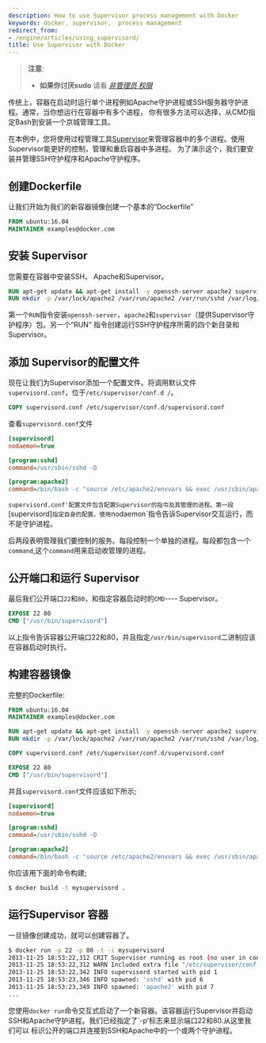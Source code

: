 ```yaml
---
description: How to use Supervisor process management with Docker
keywords: docker, supervisor,  process management
redirect_from:
- /engine/articles/using_supervisord/
title: Use Supervisor with Docker
---
```


> **注意**:
> - **如果你讨厌sudo** 请看 [*非管理员
>   权限*](../installation/binaries.md#giving-non-root-access)


传统上，容器在启动时运行单个进程例如Apache守护进程或SSH服务器守护进程。通常，当你想运行在容器中有多个进程， 你有很多方法可以选择，从CMD指定Bash到安装一个京城管理工具。

在本例中，您将使用过程管理工具[Supervisor](http://supervisord.org/)来管理容器中的多个进程。使用Supervisor能更好的控制，管理和重启容器中多进程。 为了演示这个，我们要安装并管理SSH守护程序和Apache守护程序。

## 创建Dockerfile

让我们开始为我们的新容器镜像创建一个基本的“Dockerfile”


```Dockerfile
FROM ubuntu:16.04
MAINTAINER examples@docker.com
```

## 安装 Supervisor

您需要在容器中安装SSH， Apache和Supervisor。

```Dockerfile
RUN apt-get update && apt-get install -y openssh-server apache2 supervisor
RUN mkdir -p /var/lock/apache2 /var/run/apache2 /var/run/sshd /var/log/supervisor
```


第一个`RUN`指令安装`openssh-server`，`apache2`和`supervisor`（提供Supervisor守护程序）包。另一个“RUN”
指令创建运行SSH守护程序所需的四个新目录和Supervisor。

## 添加 Supervisor的配置文件

现在让我们为Supervisor添加一个配置文件。将调用默认文件`supervisord.conf`，位于`/etc/supervisor/conf.d /`。


```Dockerfile
COPY supervisord.conf /etc/supervisor/conf.d/supervisord.conf
```

查看`supervisord.conf`文件

```ini
[supervisord]
nodaemon=true

[program:sshd]
command=/usr/sbin/sshd -D

[program:apache2]
command=/bin/bash -c "source /etc/apache2/envvars && exec /usr/sbin/apache2 -DFOREGROUND"
```

`supervisord.conf'配置文件包含配置Supervisor的指令及其管理的进程。第一段`[supervisord]`指定自身的配置。使用`nodaemon`指令告诉Supervisor交互运行，而不是守护进程。

后两段表明管理我们要控制的服务。每段控制一个单独的进程。每段都包含一个`command`,这个`command`用来启动收管理的进程。


## 公开端口和运行 Supervisor

最后我们公开端口`22`和`80`，和指定容器启动时的`CMD`---- Supervisor。

```Dockerfile
EXPOSE 22 80
CMD ["/usr/bin/supervisord"]
```

以上指令告诉容器公开端口22和80，并且指定`/usr/bin/supervisord`二进制应该在容器启动时执行。


## 构建容器镜像

完整的Dockerfile:

```Dockerfile
FROM ubuntu:16.04
MAINTAINER examples@docker.com

RUN apt-get update && apt-get install -y openssh-server apache2 supervisor
RUN mkdir -p /var/lock/apache2 /var/run/apache2 /var/run/sshd /var/log/supervisor

COPY supervisord.conf /etc/supervisor/conf.d/supervisord.conf

EXPOSE 22 80
CMD ["/usr/bin/supervisord"]
```

并且`supervisord.conf`文件应该如下所示;

```ini
[supervisord]
nodaemon=true

[program:sshd]
command=/usr/sbin/sshd -D

[program:apache2]
command=/bin/bash -c "source /etc/apache2/envvars && exec /usr/sbin/apache2 -DFOREGROUND"
```

你应该用下面的命令构建;

```bash
$ docker build -t mysupervisord .
```

## 运行Supervisor 容器

一旦镜像创建成功，就可以创建容器了。

```bash
$ docker run -p 22 -p 80 -t -i mysupervisord
2013-11-25 18:53:22,312 CRIT Supervisor running as root (no user in config file)
2013-11-25 18:53:22,312 WARN Included extra file "/etc/supervisor/conf.d/supervisord.conf" during parsing
2013-11-25 18:53:22,342 INFO supervisord started with pid 1
2013-11-25 18:53:23,346 INFO spawned: 'sshd' with pid 6
2013-11-25 18:53:23,349 INFO spawned: 'apache2' with pid 7
...
```


您使用`docker run`命令交互式启动了一个新容器。该容器运行Supervisor并启动SSH和Apache守护进程。我们已经指定了`-p'标志来显示端口22和80.从这里我们可以
标识公开的端口并连接到SSH和Apache中的一个或两个守护进程。

